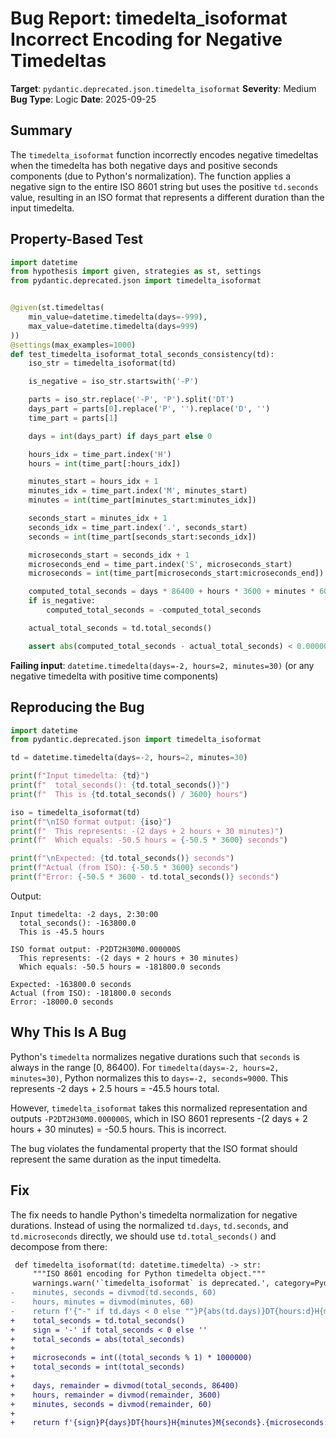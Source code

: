 # Bug Report: timedelta_isoformat Incorrect Encoding for Negative Timedeltas

**Target**: `pydantic.deprecated.json.timedelta_isoformat`
**Severity**: Medium
**Bug Type**: Logic
**Date**: 2025-09-25

## Summary

The `timedelta_isoformat` function incorrectly encodes negative timedeltas when the timedelta has both negative days and positive seconds components (due to Python's normalization). The function applies a negative sign to the entire ISO 8601 string but uses the positive `td.seconds` value, resulting in an ISO format that represents a different duration than the input timedelta.

## Property-Based Test

```python
import datetime
from hypothesis import given, strategies as st, settings
from pydantic.deprecated.json import timedelta_isoformat


@given(st.timedeltas(
    min_value=datetime.timedelta(days=-999),
    max_value=datetime.timedelta(days=999)
))
@settings(max_examples=1000)
def test_timedelta_isoformat_total_seconds_consistency(td):
    iso_str = timedelta_isoformat(td)

    is_negative = iso_str.startswith('-P')

    parts = iso_str.replace('-P', 'P').split('DT')
    days_part = parts[0].replace('P', '').replace('D', '')
    time_part = parts[1]

    days = int(days_part) if days_part else 0

    hours_idx = time_part.index('H')
    hours = int(time_part[:hours_idx])

    minutes_start = hours_idx + 1
    minutes_idx = time_part.index('M', minutes_start)
    minutes = int(time_part[minutes_start:minutes_idx])

    seconds_start = minutes_idx + 1
    seconds_idx = time_part.index('.', seconds_start)
    seconds = int(time_part[seconds_start:seconds_idx])

    microseconds_start = seconds_idx + 1
    microseconds_end = time_part.index('S', microseconds_start)
    microseconds = int(time_part[microseconds_start:microseconds_end])

    computed_total_seconds = days * 86400 + hours * 3600 + minutes * 60 + seconds + microseconds / 1000000
    if is_negative:
        computed_total_seconds = -computed_total_seconds

    actual_total_seconds = td.total_seconds()

    assert abs(computed_total_seconds - actual_total_seconds) < 0.000001
```

**Failing input**: `datetime.timedelta(days=-2, hours=2, minutes=30)` (or any negative timedelta with positive time components)

## Reproducing the Bug

```python
import datetime
from pydantic.deprecated.json import timedelta_isoformat

td = datetime.timedelta(days=-2, hours=2, minutes=30)

print(f"Input timedelta: {td}")
print(f"  total_seconds(): {td.total_seconds()}")
print(f"  This is {td.total_seconds() / 3600} hours")

iso = timedelta_isoformat(td)
print(f"\nISO format output: {iso}")
print(f"  This represents: -(2 days + 2 hours + 30 minutes)")
print(f"  Which equals: -50.5 hours = {-50.5 * 3600} seconds")

print(f"\nExpected: {td.total_seconds()} seconds")
print(f"Actual (from ISO): {-50.5 * 3600} seconds")
print(f"Error: {-50.5 * 3600 - td.total_seconds()} seconds")
```

Output:
```
Input timedelta: -2 days, 2:30:00
  total_seconds(): -163800.0
  This is -45.5 hours

ISO format output: -P2DT2H30M0.000000S
  This represents: -(2 days + 2 hours + 30 minutes)
  Which equals: -50.5 hours = -181800.0 seconds

Expected: -163800.0 seconds
Actual (from ISO): -181800.0 seconds
Error: -18000.0 seconds
```

## Why This Is A Bug

Python's `timedelta` normalizes negative durations such that `seconds` is always in the range [0, 86400). For `timedelta(days=-2, hours=2, minutes=30)`, Python normalizes this to `days=-2, seconds=9000`. This represents -2 days + 2.5 hours = -45.5 hours total.

However, `timedelta_isoformat` takes this normalized representation and outputs `-P2DT2H30M0.000000S`, which in ISO 8601 represents -(2 days + 2 hours + 30 minutes) = -50.5 hours. This is incorrect.

The bug violates the fundamental property that the ISO format should represent the same duration as the input timedelta.

## Fix

The fix needs to handle Python's timedelta normalization for negative durations. Instead of using the normalized `td.days`, `td.seconds`, and `td.microseconds` directly, we should use `td.total_seconds()` and decompose from there:

```diff
 def timedelta_isoformat(td: datetime.timedelta) -> str:
     """ISO 8601 encoding for Python timedelta object."""
     warnings.warn('`timedelta_isoformat` is deprecated.', category=PydanticDeprecatedSince20, stacklevel=2)
-    minutes, seconds = divmod(td.seconds, 60)
-    hours, minutes = divmod(minutes, 60)
-    return f'{"-" if td.days < 0 else ""}P{abs(td.days)}DT{hours:d}H{minutes:d}M{seconds:d}.{td.microseconds:06d}S'
+    total_seconds = td.total_seconds()
+    sign = '-' if total_seconds < 0 else ''
+    total_seconds = abs(total_seconds)
+
+    microseconds = int((total_seconds % 1) * 1000000)
+    total_seconds = int(total_seconds)
+
+    days, remainder = divmod(total_seconds, 86400)
+    hours, remainder = divmod(remainder, 3600)
+    minutes, seconds = divmod(remainder, 60)
+
+    return f'{sign}P{days}DT{hours}H{minutes}M{seconds}.{microseconds:06d}S'
```